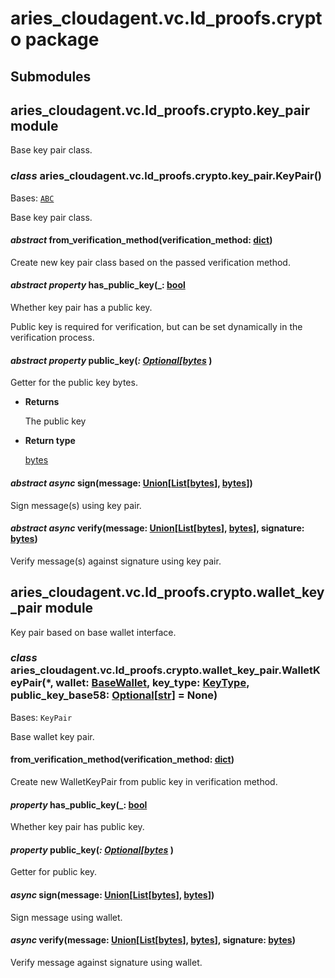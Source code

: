# aries_cloudagent.vc.ld_proofs.crypto package

## Submodules

## aries_cloudagent.vc.ld_proofs.crypto.key_pair module

Base key pair class.


### _class_ aries_cloudagent.vc.ld_proofs.crypto.key_pair.KeyPair()
Bases: [`ABC`](https://docs.python.org/3/library/abc.html#abc.ABC)

Base key pair class.


#### _abstract_ from_verification_method(verification_method: [dict](https://docs.python.org/3/library/stdtypes.html#dict))
Create new key pair class based on the passed verification method.


#### _abstract property_ has_public_key(_: [bool](https://docs.python.org/3/library/functions.html#bool_ )
Whether key pair has a public key.

Public key is required for verification, but can be set dynamically
in the verification process.


#### _abstract property_ public_key(_: [Optional](https://docs.python.org/3/library/typing.html#typing.Optional)[[bytes](https://docs.python.org/3/library/stdtypes.html#bytes)_ )
Getter for the public key bytes.


* **Returns**

    The public key



* **Return type**

    [bytes](https://docs.python.org/3/library/stdtypes.html#bytes)



#### _abstract async_ sign(message: [Union](https://docs.python.org/3/library/typing.html#typing.Union)[[List](https://docs.python.org/3/library/typing.html#typing.List)[[bytes](https://docs.python.org/3/library/stdtypes.html#bytes)], [bytes](https://docs.python.org/3/library/stdtypes.html#bytes)])
Sign message(s) using key pair.


#### _abstract async_ verify(message: [Union](https://docs.python.org/3/library/typing.html#typing.Union)[[List](https://docs.python.org/3/library/typing.html#typing.List)[[bytes](https://docs.python.org/3/library/stdtypes.html#bytes)], [bytes](https://docs.python.org/3/library/stdtypes.html#bytes)], signature: [bytes](https://docs.python.org/3/library/stdtypes.html#bytes))
Verify message(s) against signature using key pair.

## aries_cloudagent.vc.ld_proofs.crypto.wallet_key_pair module

Key pair based on base wallet interface.


### _class_ aries_cloudagent.vc.ld_proofs.crypto.wallet_key_pair.WalletKeyPair(\*, wallet: [BaseWallet](aries_cloudagent.wallet.md#aries_cloudagent.wallet.base.BaseWallet), key_type: [KeyType](aries_cloudagent.wallet.md#aries_cloudagent.wallet.key_type.KeyType), public_key_base58: [Optional](https://docs.python.org/3/library/typing.html#typing.Optional)[[str](https://docs.python.org/3/library/stdtypes.html#str)] = None)
Bases: `KeyPair`

Base wallet key pair.


#### from_verification_method(verification_method: [dict](https://docs.python.org/3/library/stdtypes.html#dict))
Create new WalletKeyPair from public key in verification method.


#### _property_ has_public_key(_: [bool](https://docs.python.org/3/library/functions.html#bool_ )
Whether key pair has public key.


#### _property_ public_key(_: [Optional](https://docs.python.org/3/library/typing.html#typing.Optional)[[bytes](https://docs.python.org/3/library/stdtypes.html#bytes)_ )
Getter for public key.


#### _async_ sign(message: [Union](https://docs.python.org/3/library/typing.html#typing.Union)[[List](https://docs.python.org/3/library/typing.html#typing.List)[[bytes](https://docs.python.org/3/library/stdtypes.html#bytes)], [bytes](https://docs.python.org/3/library/stdtypes.html#bytes)])
Sign message using wallet.


#### _async_ verify(message: [Union](https://docs.python.org/3/library/typing.html#typing.Union)[[List](https://docs.python.org/3/library/typing.html#typing.List)[[bytes](https://docs.python.org/3/library/stdtypes.html#bytes)], [bytes](https://docs.python.org/3/library/stdtypes.html#bytes)], signature: [bytes](https://docs.python.org/3/library/stdtypes.html#bytes))
Verify message against signature using wallet.

